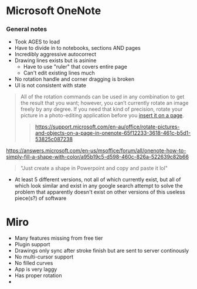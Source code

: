 # Microsoft OneNote
### General notes
- Took AGES to load
- Have to divide in to notebooks, sections AND pages
- Incredibly aggressive autocorrect
- Drawing lines exists but is asinine
	- Have to use "ruler" that covers entire page
	- Can't edit existing lines much
- No rotation handle and corner dragging is broken
- UI is not consistent with state
> All of the rotation commands can be used in any combination to get the result that you want; however, you can’t currently rotate an image freely by any degree. If you need that kind of precision, rotate your picture in a photo-editing application before you [insert it on a page](https://support.microsoft.com/en-au/office/insert-a-picture-on-a-page-aa8da3cc-c0fa-485b-987c-53714a48c41f).
> > https://support.microsoft.com/en-au/office/rotate-pictures-and-objects-on-a-page-in-onenote-65f12233-3618-461c-b5d1-53825c087238

https://answers.microsoft.com/en-us/msoffice/forum/all/onenote-how-to-simply-fill-a-shape-with-color/a95b19c5-d598-460c-826a-522639c82b66
> "Just create a shape in Powerpoint and copy and paste it lol"
- At least 5 different versions, not all of which currently exist, but all of which look similar and exist in any google search attempt to solve the problem that apparently doesn't exist on other versions of this useless piece(s?) of software
# Miro
- Many features missing from free tier
- Plugin support 
- Drawings only sync after stroke finish but are sent to server continously
- No multi-cursor support
- No filled curves
- App is very laggy
- Has proper rotation
- 